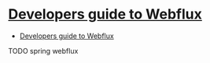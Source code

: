 # [Developers guide to Webflux](https://www.kotlindevelopment.com/kotlin-webflux/)

- [Developers guide to Webflux](#developers-guide-to-webflux)













TODO spring webflux
